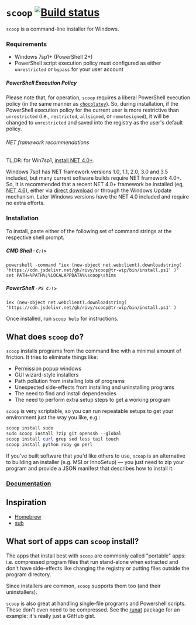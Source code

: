 <!DOCTYPE markdown><meta charset="utf-8" content="text/markdown" lang="en">

`scoop` [![Build status](https://ci.appveyor.com/api/projects/status/jgckhkhe5rdd6586/branch/tr-wip?svg=true)](https://ci.appveyor.com/project/rivy/scoop/branch/tr-wip)
=======

`scoop` is a command-line installer for Windows.

### Requirements

* Windows 7sp1+ (PowerShell 2+)
* PowerShell script execution policy must configured as either `unrestricted` or `bypass` for your user account

##### PowerShell Execution Policy

Please note that, for operation, `scoop` requires a liberal PowerShell execution policy (in the same manner as [`chocolatey`](https://chocolatey.org)). So, during installation, if the PowerShell execution policy for the current user is more restrictive than `unrestricted` (i.e., `restricted`, `allsigned`, or `remotesigned`), it will be changed to `unrestricted` and saved into the registry as the user's default policy.

###### NET framework recommendations

TL;DR: for Win7sp1, [install NET 4.0+](https://www.microsoft.com/en-us/download/details.aspx?id=48137).

Windows 7sp1 has NET framework versions 1.0, 1.1, 2.0, 3.0 and 3.5 included, but many current software builds require NET framework 4.0+. So, it is recommended that a recent NET 4.0+ framework be installed (eg, [NET 4.6](https://www.microsoft.com/en-us/download/details.aspx?id=48137)), either via [direct download](https://www.microsoft.com/en-us/download/details.aspx?id=48137) or through the Windows Update mechanism. Later Windows versions have the NET 4.0 included and require no extra efforts.

### Installation

To install, paste either of the following set of command strings at the respective shell prompt.

##### CMD Shell &middot; `C:\>`

    powershell -command "iex (new-object net.webclient).downloadstring( 'https://cdn.jsdelivr.net/gh/rivy/scoop@tr-wip/bin/install.ps1' )"
    set PATH=%PATH%;%LOCALAPPDATA%\scoop\shims

##### PowerShell &middot; `PS C:\>`

    iex (new-object net.webclient).downloadstring( 'https://cdn.jsdelivr.net/gh/rivy/scoop@tr-wip/bin/install.ps1' )

Once installed, run `scoop help` for instructions.

What does `scoop` do?
-------------------

`scoop` installs programs from the command line with a minimal amount of friction. It tries to eliminate things like:
* Permission popup windows
* GUI wizard-style installers
* Path pollution from installing lots of programs
* Unexpected side-effects from installing and uninstalling programs
* The need to find and install dependencies
* The need to perform extra setup steps to get a working program

`scoop` is very scriptable, so you can run repeatable setups to get your environment just the way you like, e.g.:

```powershell
scoop install sudo
sudo scoop install 7zip git openssh --global
scoop install curl grep sed less tail touch
scoop install python ruby go perl
```

If you've built software that you'd like others to use, `scoop` is an alternative to building an installer (e.g. MSI or InnoSetup) &mdash; you just need to zip your program and provide a JSON manifest that describes how to install it.

### [Documentation](https://github.com/lukesampson/scoop/wiki)

Inspiration
-----------

* [Homebrew](http://mxcl.github.io/homebrew/)
* [sub](https://github.com/37signals/sub#readme)

What sort of apps can `scoop` install?
------------------------------------

The apps that install best with `scoop` are commonly called "portable" apps: i.e. compressed program files that run stand-alone when extracted and don't have side-effects like changing the registry or putting files outside the program directory.

Since installers are common, `scoop` supports them too (and their uninstallers).

`scoop` is also great at handling single-file programs and Powershell scripts. These don't even need to be compressed. See the [runat](https://github.com/lukesampson/scoop/blob/master/bucket/runat.json) package for an example: it's really just a GitHub gist.
